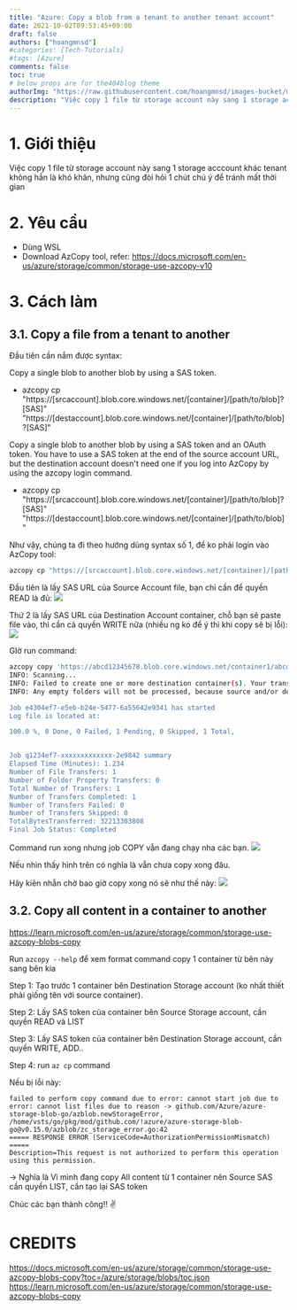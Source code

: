 ```yaml
---
title: "Azure: Copy a blob from a tenant to another tenant account"
date: 2021-10-02T09:53:45+09:00
draft: false
authors: ["hoangmnsd"]
#categories: [Tech-Tutorials]
#tags: [Azure]
comments: false
toc: true
# below props are for the404blog theme
authorImg: "https://raw.githubusercontent.com/hoangmnsd/images-bucket/master/static/images/hoangmsnd-avatar001.jpg"
description: "Việc copy 1 file từ storage account này sang 1 storage acccount khác tenant không hẳn là khó khăn, nhưng cũng đòi hỏi 1 chút chú ý để tránh mất thời gian."
---
```


# 1. Giới thiệu

Việc copy 1 file từ storage account này sang 1 storage acccount khác tenant không hẳn là khó khăn, nhưng cũng đòi hỏi 1 chút chú ý để tránh mất thời gian 

# 2. Yêu cầu

- Dùng WSL
- Download AzCopy tool, refer: https://docs.microsoft.com/en-us/azure/storage/common/storage-use-azcopy-v10

# 3. Cách làm

## 3.1. Copy a file from a tenant to another

Đầu tiên cần nắm được syntax: 

Copy a single blob to another blob by using a SAS token.

  - azcopy cp "https://[srcaccount].blob.core.windows.net/[container]/[path/to/blob]?[SAS]" "https://[destaccount].blob.core.windows.net/[container]/[path/to/blob]?[SAS]"

Copy a single blob to another blob by using a SAS token and an OAuth token. You have to use a SAS token at the end of the source account URL, but the destination account doesn't need one if you log into AzCopy by using the azcopy login command.

  - azcopy cp "https://[srcaccount].blob.core.windows.net/[container]/[path/to/blob]?[SAS]" "https://[destaccount].blob.core.windows.net/[container]/[path/to/blob]"

Như vậy, chúng ta đi theo hướng dùng syntax số 1, để ko phải login vào AzCopy tool:  
```sh
azcopy cp "https://[srcaccount].blob.core.windows.net/[container]/[path/to/blob]?[SAS]" "https://[destaccount].blob.core.windows.net/[container]/[path/to/blob]?[SAS]"
```

Đầu tiên là lấy SAS URL của Source Account file, bạn chỉ cần để quyền READ là đủ:
![](https://raw.githubusercontent.com/hoangmnsd/images-bucket/master/static/images/azure-azcopy-sas-sourceacc.jpg)

Thứ 2 là lấy SAS URL của Destination Account container, chỗ bạn sẽ paste file vào, thì cần cả quyền WRITE nữa (nhiều ng ko để ý thì khi copy sẽ bị lỗi):
![](https://raw.githubusercontent.com/hoangmnsd/images-bucket/master/static/images/azure-azcopy-sas-destacc.jpg)

GIờ run command:
```sh
azcopy copy 'https://abcd12345678.blob.core.windows.net/container1/abcd123455666.zip?sp=r&st=2020-10-08T15:32:23Z&se=2020-10-09T23:32:23Z&spr=https&sv=2020-08-04&sr=b&sig=UP7bXNoIbXNoIbXNoIbXNoIbXNoIbXNoIbXNoIw%3D' 'https://abc1234.blob.core.windows.net/container2?sp=racwl&st=2020-10-09T16:11:19Z&se=2020-10-12T00:11:19Z&spr=https&sv=2020-08-04&sr=c&sig=idW348Um3AQ348Um3AQj348Um3AQj348Um3AQjjxe4%3D'
INFO: Scanning...
INFO: Failed to create one or more destination container(s). Your transfers may still succeed if the container already exists.
INFO: Any empty folders will not be processed, because source and/or destination doesn't have full folder support

Job e4304ef7-e5eb-b24e-5477-6a55642e9341 has started
Log file is located at: 

100.0 %, 0 Done, 0 Failed, 1 Pending, 0 Skipped, 1 Total,


Job q1234ef7-xxxxxxxxxxxxx-2e9842 summary
Elapsed Time (Minutes): 1.234
Number of File Transfers: 1
Number of Folder Property Transfers: 0
Total Number of Transfers: 1
Number of Transfers Completed: 1
Number of Transfers Failed: 0
Number of Transfers Skipped: 0
TotalBytesTransferred: 32213303808
Final Job Status: Completed
```
 
Command run xong nhưng job COPY vẫn đang chạy nha các bạn. 
![](https://raw.githubusercontent.com/hoangmnsd/images-bucket/master/static/images/azure-azcopy-result-destacc.jpg)

Nếu nhìn thấy hình trên có nghĩa là vẫn chưa copy xong đâu. 

Hãy kiên nhẫn chờ bao giờ copy xong nó sẽ như thế này:
![](https://raw.githubusercontent.com/hoangmnsd/images-bucket/master/static/images/azure-azcopy-result-destacc-ok.jpg)

## 3.2. Copy all content in a container to another

https://learn.microsoft.com/en-us/azure/storage/common/storage-use-azcopy-blobs-copy

Run `azcopy --help` để xem format command copy 1 container từ bên này sang bên kia

Step 1: Tạo trước 1 container bên Destination Storage account (ko nhất thiết phải giống tên với source container).

Step 2: Lấy SAS token của container bên Source Storage account, cần quyền READ và LIST  

Step 3: Lấy SAS token của container bên Destination Storage account, cần quyền WRITE, ADD..

Step 4: run `az cp` command

Nếu bị lỗi này:  

```
failed to perform copy command due to error: cannot start job due to error: cannot list files due to reason -> github.com/Azure/azure-storage-blob-go/azblob.newStorageError, /home/vsts/go/pkg/mod/github.com/!azure/azure-storage-blob-go@v0.15.0/azblob/zc_storage_error.go:42
===== RESPONSE ERROR (ServiceCode=AuthorizationPermissionMismatch) =====
Description=This request is not authorized to perform this operation using this permission.
```
-> Nghĩa là Vì mình đang copy All content từ 1 container nên Source SAS cần quyền LIST, cần tạo lại SAS token

Chúc các bạn thành công!! ✌

# CREDITS

https://docs.microsoft.com/en-us/azure/storage/common/storage-use-azcopy-blobs-copy?toc=/azure/storage/blobs/toc.json  
https://learn.microsoft.com/en-us/azure/storage/common/storage-use-azcopy-blobs-copy  